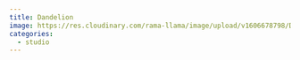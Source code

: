 ```yaml
---
title: Dandelion
image: https://res.cloudinary.com/rama-llama/image/upload/v1606678798/Dandelion_and_Water_pzoiya.jpg
categories:
  - studio
---
```

